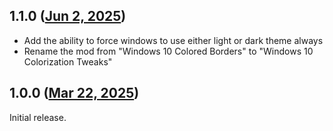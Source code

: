 ## 1.1.0 ([Jun 2, 2025](https://github.com/ramensoftware/windhawk-mods/blob/4720593a6f529636dcb4d1b9c5dca96fda239c00/mods/win10-colored-borders.wh.cpp))

- Add the ability to force windows to use either light or dark theme always
- Rename the mod from "Windows 10 Colored Borders" to "Windows 10 Colorization Tweaks"

## 1.0.0 ([Mar 22, 2025](https://github.com/ramensoftware/windhawk-mods/blob/3fe558add16055138f02eff567773ca806b495e4/mods/win10-colored-borders.wh.cpp))

Initial release.
